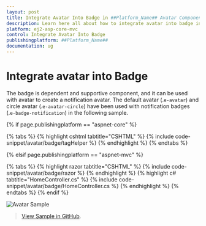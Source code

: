 ```yaml
---
layout: post
title: Integrate Avatar Into Badge in ##Platform_Name## Avatar Component
description: Learn here all about how to integrate avatar into badge in Syncfusion ##Platform_Name## Avatar component of Syncfusion Essential JS 2 and more.
platform: ej2-asp-core-mvc
control: Integrate Avatar Into Badge
publishingplatform: ##Platform_Name##
documentation: ug
---
```


# Integrate avatar into Badge

The badge is dependent and supportive component, and it can be used with avatar to create a notification avatar. The default avatar (.`e-avatar`) and circle avatar (.`e-avatar-circle`) have been used with notification badges (.`e-badge-notification`) in the following sample.

{% if page.publishingplatform == "aspnet-core" %}

{% tabs %}
{% highlight cshtml tabtitle="CSHTML" %}
{% include code-snippet/avatar/badge/tagHelper %}
{% endhighlight %}
{% endtabs %}

{% elsif page.publishingplatform == "aspnet-mvc" %}

{% tabs %}
{% highlight razor tabtitle="CSHTML" %}
{% include code-snippet/avatar/badge/razor %}
{% endhighlight %}
{% highlight c# tabtitle="HomeController.cs" %}
{% include code-snippet/avatar/badge/HomeController.cs %}
{% endhighlight %}
{% endtabs %}
{% endif %}

![Avatar Sample](../images/badge.png)

> [View Sample in GitHub](https://github.com/SyncfusionExamples/ASP-NET-Core-UG-Examples/tree/main/Avatar/AvatarUGSample).